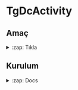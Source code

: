 # TgDcActivity

## Amaç
<details>
  <summary>:zap: Tıkla</summary>
  - Discord 'da bulunan etkinlik gösterme işlevine telegramda aracı bir bot yazılımı!<br>
  - Örnek için tıkla! -> https://t.me/suaneyapiyorum
</details>


## Kurulum
<details>
  <summary>:zap: Docs</summary>
  ```python
  cd TgDcActivity
  
  pip install -r requirements.txt
  
  python main.py
  ```
</details>
